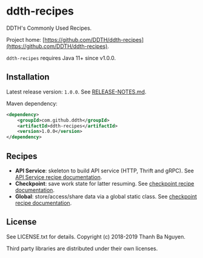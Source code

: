 # ddth-recipes

DDTH's Commonly Used Recipes.

Project home: [https://github.com/DDTH/ddth-recipes](https://github.com/DDTH/ddth-recipes).

`ddth-recipes` requires Java 11+ since v1.0.0.

## Installation

Latest release version: `1.0.0`. See [RELEASE-NOTES.md](RELEASE-NOTES.md).

Maven dependency:

```xml
<dependency>
	<groupId>com.github.ddth</groupId>
	<artifactId>ddth-recipes</artifactId>
	<version>1.0.0</version>
</dependency>
```

## Recipes

- **API Service**: skeleton to build API service (HTTP, Thrift and gRPC). See [API Service recipe documentation](src/main/java/com/github/ddth/recipes/apiservice/README.md).
- **Checkpoint**: save work state for latter resuming. See [checkpoint recipe documentation](src/main/java/com/github/ddth/recipes/checkpoint/README.md).
- **Global**: store/access/share data via a global static class. See [checkpoint recipe documentation](src/main/java/com/github/ddth/recipes/global/README.md).


## License

See LICENSE.txt for details. Copyright (c) 2018-2019 Thanh Ba Nguyen.

Third party libraries are distributed under their own licenses.
